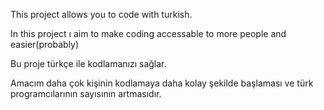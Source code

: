 This project allows you to code with turkish.

In this project ı aim to make coding accessable to more people and easier(probably)

Bu proje türkçe ile kodlamanızı sağlar.

Amacım daha çok kişinin kodlamaya daha kolay şekilde başlaması ve türk programcılarının sayısının artmasıdır.
